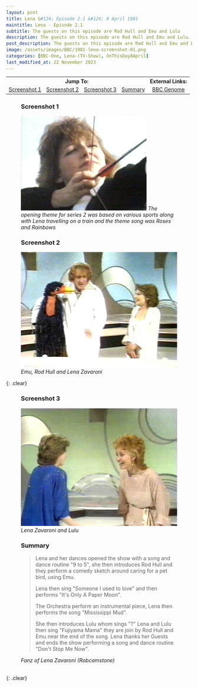 ```yaml
---
layout: post
title: Lena &#124; Episode 2.1 &#124; 8 April 1981
maintitle: Lena - Episode 2.1
subtitle: The guests on this episode are Rod Hull and Emu and Lulu
description: The guests on this episode are Rod Hull and Emu and Lulu.
post_description: The guests on this episode are Rod Hull and Emu and Lulu
image: /assets/images/BBC/1981-lena-screenshot-01.png
categories: [BBC-One, Lena-(TV-Show), OnThisDay8April]
last_modified_at: 22 November 2023
---
```


<table>
<tr align="center">
<th colspan="4">Jump To:</th>
<th colspan="2">External Links:</th>
</tr>
<tr align="center">
<td><a href="#screenshot-1">Screenshot 1</a></td>
<td><a href="#screenshot-2">Screenshot 2</a></td>
<td><a href="#screenshot-3">Screenshot 3</a></td>
<td><a href="#summary">Summary</a></td>
<td><a class="external-link" href="https://genome.ch.bbc.co.uk/schedules/bbcone/london/1981-04-08#at-20.30">BBC Genome</a></td>
</tr>
</table>

<figure class="fig1">
<h3 id="screenshot-1">Screenshot 1</h3>
<img src="/assets/images/BBC/1981-lena-screenshot-04.png" class="full-width">
<cite>The opening theme for series 2 was based on various sports along with Lena travelling on a train and the theme song was Roses and Rainbows</cite>
</figure>

<figure class="fig2">
<h3 id="screenshot-2">Screenshot 2</h3>
<img src="/assets/images/BBC/1981-lena-screenshot-02.png" class="full-width">
<cite>Emu, Rod Hull and Lena Zavaroni</cite>
</figure>

{: .clear}

<figure class="fig1">
<h3 id="screenshot-3">Screenshot 3</h3>
<img src="/assets/images/BBC/1981-lena-screenshot-03.png" class="full-width">
<cite>Lena Zavaroni and Lulu</cite>
</figure>

<figure class="fig2">
<h3 id="summary">Summary</h3>
<blockquote>
<p>Lena and her dances opened the show with a song and dance routine &quot;9 to 5&quot;, she then introduces Rod Hull and they perform a comedy sketch around caring for a pet bird, using Emu.</p>
<p>Lena then sing &quot;Someone I used to love&quot; and then performs &quot;It's Only A Paper Moon&quot;.</p>
<p>The Orchestra perform an instrumental piece, Lena then performs the song &quot;Mississippi Mud&quot;.</p>
<p>She then introduces Lulu whom sings &quot;?&quot; Lena and Lulu then sing &quot;Fujiyama Mama&quot; they are join by Rod Hull and Emu near the end of the song. Lena thanks her Guests and ends the show performing a song and dance routine &quot;Don't Stop Me Now&quot;.</p>
</blockquote>
<cite>Fanz of Lena Zavaroni (Robcamstone)</cite>
</figure>

<br />{: .clear}

